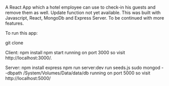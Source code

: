 A React App which a hotel employee can use to check-in his guests and remove them as well. Update function not yet available. This was built with Javascript, React, MongoDb and Express Server. To be continued with more features.

To run this app:

git clone

Client:
npm install
npm start
running on port 3000 so visit http://localhost:3000/.

Server:
npm install express
npm run server:dev
run seeds.js
sudo mongod --dbpath /System/Volumes/Data/data/db
running on port 5000 so visit http://localhost:5000/

